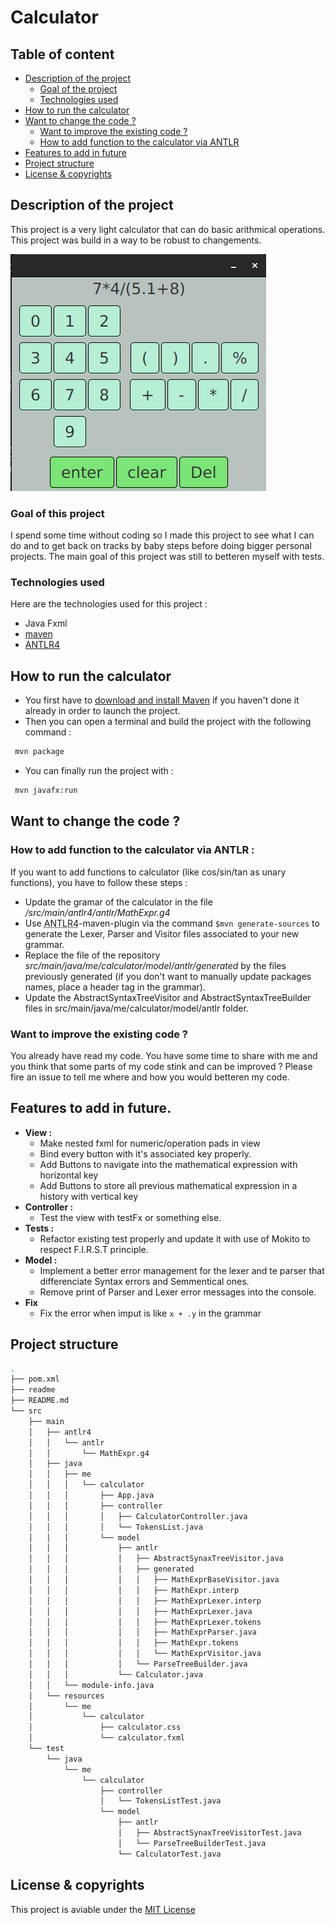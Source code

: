 # Calculator

## Table of content
* [Description of the project](description-of-the-project)
  * [Goal of the project](goal-of-the-project)
  * [Technologies used](technologies-used)
* [How to run the calculator](#how-to-run-the-calculator)
* [Want to change the code ?](want-to-change-the-code-?)
  * [Want to improve the existing code ?](want-to-improve-the-existing-code-?)
  * [How to add function to the calculator via ANTLR](how-to-add-function-to-the-calculator)
* [Features to add in future](features-to-add-in-future)
* [Project structure](project-structure)
* [License & copyrights](licence)

<a name="description-of-the-project"></a>
## Description of the project
This project is a very light calculator that can do basic arithmical operations. This project was build in a way to be robust to changements.

![preview](./readme/calculator_preview1.png)

<a name="goal-of-the-project"></a>
### Goal of this project
I spend some time without coding so I made this project to see what I can do and to get back on tracks by baby steps before doing bigger personal projects.
The main goal of this project was still to betteren myself with tests.

<a name="technologies-used"></a>
### Technologies used
Here are the technologies used for this project :
  - Java Fxml
  - [maven](https://maven.apache.org/)
  - [ANTLR4](https://www.antlr.org/)

<a name="how-to-run-the-calculator"></a>
## How to run the calculator
- You first have to [download and install Maven](https://maven.apache.org/download.cgi) if you haven't done it already in order to launch the project.
- Then you can open a terminal and build the project with the following command : 
```bash
 mvn package 
 ```
- You can finally run the project with :
```bash
 mvn javafx:run
```

<a name="want-to-change-the-code-?"></a>
## Want to change the code ?

<a name="how-to-add-function-to-the-calculator"></a>
### How to add function to the calculator via ANTLR :

If you want to add functions to calculator (like cos/sin/tan as unary functions), you have to follow these steps :
 - Update the gramar of the calculator in the file  */src/main/antlr4/antlr/MathExpr.g4*
 - Use <abbr title="Another Tool for Language Recognition">ANTLR4</abbr>-maven-plugin via the command `$mvn generate-sources` to generate the Lexer, Parser and Visitor files associated to your new grammar.
 - Replace the file of the repository  *src/main/java/me/calculator/model/antlr/generated* by the files previously generated (if you don't want to manually update packages names, place a header tag in the grammar).
 - Update the AbstractSyntaxTreeVisitor and AbstractSyntaxTreeBuilder files in src/main/java/me/calculator/model/antlr folder.

<a name="want-to-improve-the-existing-code-?"></a>
### Want to improve the existing code ?
You already have read my code. You have some time to share with me and you think that some parts of my code stink and can be improved ? Please fire an issue to tell me where and how you would betteren my code.

<a name="features-to-add-in-future"></a>
## Features to add in future.
  - **View :**
    - Make nested fxml for numeric/operation pads in view
    - Bind every button with it's associated key properly.
    - Add Buttons to navigate into the mathematical expression with horizontal key
    - Add Buttons to store all previous mathematical expression in a history with vertical key
  - **Controller :**
    - Test the view with testFx or something else.
  - **Tests :**
    - Refactor existing test properly and update it with use of Mokito to respect F.I.R.S.T principle.
  - **Model :**
    - Implement a better error management for the lexer and te parser that differenciate Syntax errors and Semmentical ones.
    - Remove print of Parser and Lexer error messages into the console.
  - **Fix**
    - Fix the error when ìmput is like ` x + .y ` in the grammar
<a name="project-structure"></a>
## Project structure
```bash
.
├── pom.xml
├── readme
├── README.md
└── src
    ├── main
    │   ├── antlr4
    │   │   └── antlr
    │   │       └── MathExpr.g4
    │   ├── java
    │   │   ├── me
    │   │   │   └── calculator
    │   │   │       ├── App.java
    │   │   │       ├── controller
    │   │   │       │   ├── CalculatorController.java
    │   │   │       │   └── TokensList.java
    │   │   │       └── model
    │   │   │           ├── antlr
    │   │   │           │   ├── AbstractSynaxTreeVisitor.java
    │   │   │           │   ├── generated
    │   │   │           │   │   ├── MathExprBaseVisitor.java
    │   │   │           │   │   ├── MathExpr.interp
    │   │   │           │   │   ├── MathExprLexer.interp
    │   │   │           │   │   ├── MathExprLexer.java
    │   │   │           │   │   ├── MathExprLexer.tokens
    │   │   │           │   │   ├── MathExprParser.java
    │   │   │           │   │   ├── MathExpr.tokens
    │   │   │           │   │   └── MathExprVisitor.java
    │   │   │           │   └── ParseTreeBuilder.java
    │   │   │           └── Calculator.java
    │   │   └── module-info.java
    │   └── resources
    │       └── me
    │           └── calculator
    │               ├── calculator.css
    │               └── calculator.fxml
    └── test
        └── java
            └── me
                └── calculator
                    ├── controller
                    │   └── TokensListTest.java
                    └── model
                        ├── antlr
                        │   ├── AbstractSynaxTreeVisitorTest.java
                        │   └── ParseTreeBuilderTest.java
                        └── CalculatorTest.java
```
<a name="licence"></a>
## License & copyrights

This project is aviable under the [MIT License](./readme/licence)